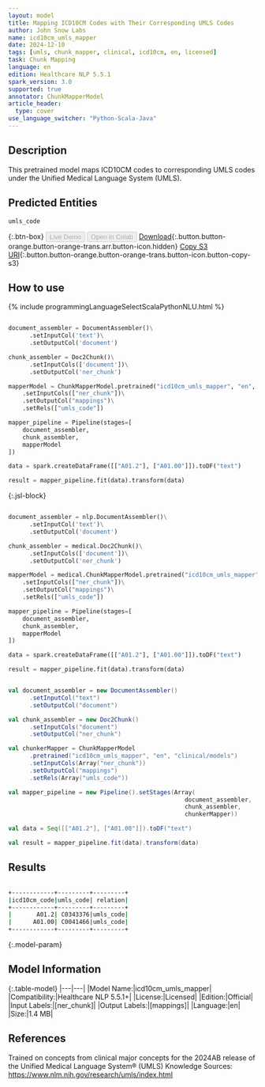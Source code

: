 ```yaml
---
layout: model
title: Mapping ICD10CM Codes with Their Corresponding UMLS Codes
author: John Snow Labs
name: icd10cm_umls_mapper
date: 2024-12-10
tags: [umls, chunk_mapper, clinical, icd10cm, en, licensed]
task: Chunk Mapping
language: en
edition: Healthcare NLP 5.5.1
spark_version: 3.0
supported: true
annotator: ChunkMapperModel
article_header:
  type: cover
use_language_switcher: "Python-Scala-Java"
---
```


## Description

This pretrained model maps ICD10CM codes to corresponding UMLS codes under the Unified Medical Language System (UMLS).

## Predicted Entities

`umls_code`

{:.btn-box}
<button class="button button-orange" disabled>Live Demo</button>
<button class="button button-orange" disabled>Open in Colab</button>
[Download](https://s3.amazonaws.com/auxdata.johnsnowlabs.com/clinical/models/icd10cm_umls_mapper_en_5.5.1_3.0_1733847907484.zip){:.button.button-orange.button-orange-trans.arr.button-icon.hidden}
[Copy S3 URI](s3://auxdata.johnsnowlabs.com/clinical/models/icd10cm_umls_mapper_en_5.5.1_3.0_1733847907484.zip){:.button.button-orange.button-orange-trans.button-icon.button-copy-s3}

## How to use



<div class="tabs-box" markdown="1">
{% include programmingLanguageSelectScalaPythonNLU.html %}
  
```python

document_assembler = DocumentAssembler()\
      .setInputCol('text')\
      .setOutputCol('document')

chunk_assembler = Doc2Chunk()\
      .setInputCols(['document'])\
      .setOutputCol('ner_chunk')

mapperModel = ChunkMapperModel.pretrained("icd10cm_umls_mapper", "en", "clinical/models")\
    .setInputCols(["ner_chunk"])\
    .setOutputCol("mappings")\
    .setRels(["umls_code"])

mapper_pipeline = Pipeline(stages=[
    document_assembler,
    chunk_assembler,
    mapperModel
])

data = spark.createDataFrame([["A01.2"], ["A01.00"]]).toDF("text")

result = mapper_pipeline.fit(data).transform(data)

```

{:.jsl-block}
```python

document_assembler = nlp.DocumentAssembler()\
      .setInputCol('text')\
      .setOutputCol('document')

chunk_assembler = medical.Doc2Chunk()\
      .setInputCols(['document'])\
      .setOutputCol('ner_chunk')

mapperModel = medical.ChunkMapperModel.pretrained("icd10cm_umls_mapper", "en", "clinical/models")\
    .setInputCols(["ner_chunk"])\
    .setOutputCol("mappings")\
    .setRels(["umls_code"])

mapper_pipeline = Pipeline(stages=[
    document_assembler,
    chunk_assembler,
    mapperModel
])

data = spark.createDataFrame([["A01.2"], ["A01.00"]]).toDF("text")

result = mapper_pipeline.fit(data).transform(data)

```
```scala

val document_assembler = new DocumentAssembler()
      .setInputCol("text")
      .setOutputCol("document")

val chunk_assembler = new Doc2Chunk()
      .setInputCols("document")
      .setOutputCol("ner_chunk")

val chunkerMapper = ChunkMapperModel
      .pretrained("icd10cm_umls_mapper", "en", "clinical/models")
      .setInputCols(Array("ner_chunk"))
      .setOutputCol("mappings")
      .setRels(Array("umls_code"))

val mapper_pipeline = new Pipeline().setStages(Array(
                                                  document_assembler,
                                                  chunk_assembler,
                                                  chunkerMapper))

val data = Seq([["A01.2"], ["A01.00"]]).toDF("text")

val result = mapper_pipeline.fit(data).transform(data)

```
</div>

## Results

```bash

+------------+---------+---------+
|icd10cm_code|umls_code| relation|
+------------+---------+---------+
|       A01.2| C0343376|umls_code|
|      A01.00| C0041466|umls_code|
+------------+---------+---------+

```

{:.model-param}
## Model Information

{:.table-model}
|---|---|
|Model Name:|icd10cm_umls_mapper|
|Compatibility:|Healthcare NLP 5.5.1+|
|License:|Licensed|
|Edition:|Official|
|Input Labels:|[ner_chunk]|
|Output Labels:|[mappings]|
|Language:|en|
|Size:|1.4 MB|

## References

Trained on concepts from clinical major concepts for the 2024AB release of the Unified Medical Language System® (UMLS) Knowledge Sources: https://www.nlm.nih.gov/research/umls/index.html
